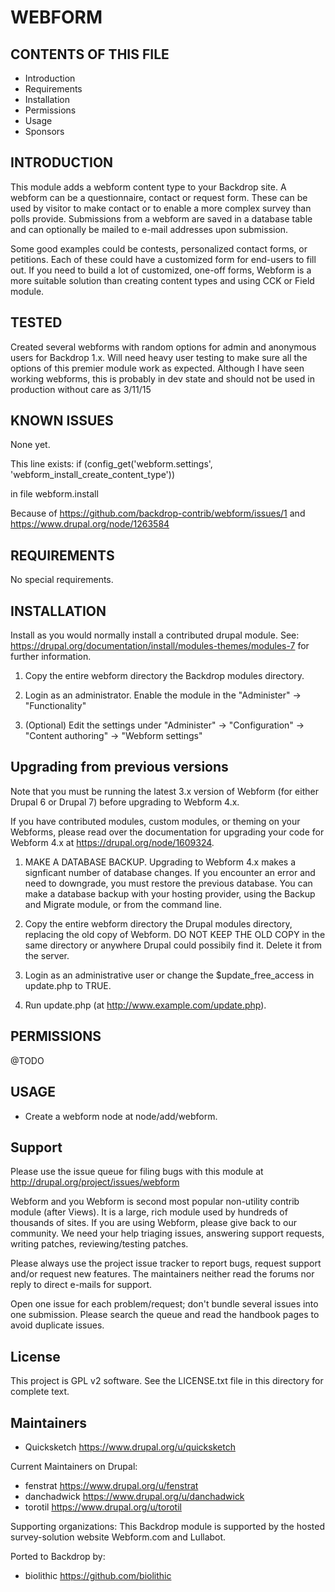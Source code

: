 WEBFORM
===========

CONTENTS OF THIS FILE
---------------------

 - Introduction
 - Requirements
 - Installation
 - Permissions
 - Usage
 - Sponsors

INTRODUCTION
------------

This module adds a webform content type to your Backdrop site.
A webform can be a questionnaire, contact or request form. These can be used
by visitor to make contact or to enable a more complex survey than polls
provide. Submissions from a webform are saved in a database table and
can optionally be mailed to e-mail addresses upon submission.

Some good examples could be contests, personalized contact forms, or petitions. Each of these could have a customized form for end-users to fill out. If you need to build a lot of customized, one-off forms, Webform is a more suitable solution than creating content types and using CCK or Field module.


TESTED
-----

Created several webforms with random options for admin and anonymous users for Backdrop 1.x.  Will need heavy user testing to make sure all the options of this premier module work as expected.
Although I have seen working webforms, this is probably in dev state and should not be used in production without care as 3/11/15

KNOWN ISSUES
---------------------

None yet.

This line exists:
if (config_get('webform.settings', 'webform_install_create_content_type'))

in file webform.install

Because of https://github.com/backdrop-contrib/webform/issues/1
and
https://www.drupal.org/node/1263584


REQUIREMENTS
------------

No special requirements.

INSTALLATION
------------

 Install as you would normally install a contributed drupal module. See:
   https://drupal.org/documentation/install/modules-themes/modules-7
   for further information.

1. Copy the entire webform directory the Backdrop modules directory.

2. Login as an administrator. Enable the module in the "Administer" -> "Functionality"

3. (Optional) Edit the settings under "Administer" -> "Configuration" ->
   "Content authoring" -> "Webform settings"


Upgrading from previous versions
--------------------------------
Note that you must be running the latest 3.x version of Webform (for either
Drupal 6 or Drupal 7) before upgrading to Webform 4.x.

If you have contributed modules, custom modules, or theming on your Webforms,
please read over the documentation for upgrading your code for Webform 4.x at
https://drupal.org/node/1609324.

1. MAKE A DATABASE BACKUP. Upgrading to Webform 4.x makes a signficant number of
   database changes. If you encounter an error and need to downgrade, you must
   restore the previous database. You can make a database backup with your
   hosting provider, using the Backup and Migrate module, or from the command
   line.

2. Copy the entire webform directory the Drupal modules directory, replacing the
   old copy of Webform. DO NOT KEEP THE OLD COPY in the same directory or
   anywhere Drupal could possibily find it. Delete it from the server.

3. Login as an administrative user or change the $update_free_access in
   update.php to TRUE.

4. Run update.php (at http://www.example.com/update.php).


PERMISSIONS
------------
@TODO

USAGE
-----

* Create a webform node at node/add/webform.

Support
-------
Please use the issue queue for filing bugs with this module at
http://drupal.org/project/issues/webform

Webform and you
Webform is second most popular non-utility contrib module (after Views). It is a large, rich module used by hundreds of thousands of sites. If you are using Webform, please give back to our community. We need your help triaging issues, answering support requests, writing patches, reviewing/testing patches.

Please always use the project issue tracker to report bugs, request support and/or request new features. The maintainers neither read the forums nor reply to direct e-mails for support.

Open one issue for each problem/request; don't bundle several issues into one submission. Please search the queue and read the handbook pages to avoid duplicate issues.

License
-------

This project is GPL v2 software. See the LICENSE.txt file in this directory for
complete text.

Maintainers
-----------

- Quicksketch
<https://www.drupal.org/u/quicksketch>

Current Maintainers on Drupal:

- fenstrat <https://www.drupal.org/u/fenstrat>
- danchadwick <https://www.drupal.org/u/danchadwick>
- torotil <https://www.drupal.org/u/torotil>

Supporting organizations:
This Backdrop module is supported by the hosted survey-solution website Webform.com and Lullabot.

Ported to Backdrop by:
 - biolithic <https://github.com/biolithic>
